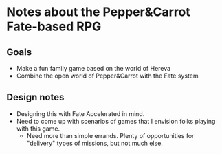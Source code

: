 # Notes about the Pepper&Carrot Fate-based RPG

## Goals

* Make a fun family game based on the world of Hereva
* Combine the open world of Pepper&Carrot with the Fate system

## Design notes
* Designing this with Fate Accelerated in mind.
* Need to come up with scenarios of games that I envision folks playing with this game.
  * Need more than simple errands. Plenty of opportunities for "delivery" types of missions, but not much else.
